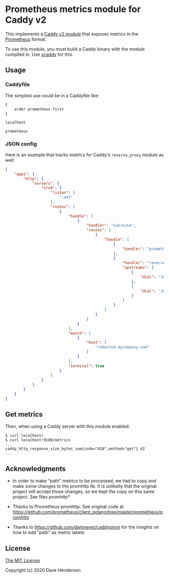 # Prometheus metrics module for Caddy v2

This implements a [Caddy v2 module](https://caddyserver.com/docs/extending-caddy)
that exposes metrics in the [Prometheus](https://prometheus.io/) format.

To use this module, you must build a Caddy binary with the module compiled in. Use [xcaddy](https://github.com/caddyserver/xcaddy#install) for this.

## Usage

### Caddyfile

The simplest use could be in a Caddyfile like:

```
{
    order prometheus first
}

localhost

prometheus
```

### JSON config

Here is an example that tracks metrics for Caddy's `reverse_proxy` module as well:

```json
{
    "apps": {
        "http": {
            "servers": {
                "srv0": {
                    "listen": [
                        ":443"
                    ],
                    "routes": [
                        {
                            "handle": [
                                {
                                    "handler": "subroute",
                                    "routes": [
                                        {
                                            "handle": [
                                                {
                                                    "handler": "prometheus"
                                                },
                                                {
                                                    "handler": "reverse_proxy",
                                                    "upstreams": [
                                                        {
                                                            "dial": "10.0.0.1:80"
                                                        },
                                                        {
                                                            "dial": "10.0.0.2:80"
                                                        }
                                                    ]
                                                }
                                            ]
                                        }
                                    ]
                                }
                            ],
                            "match": [
                                {
                                    "host": [
                                        "redacted.mycompany.com"
                                    ]
                                }
                            ],
                            "terminal": true
                        }
                    ]
                }
            }
        }
    }
}
```

## Get metrics

Then, when using a Caddy server with this module enabled:

```console
$ curl localhost/
$ curl localhost:9180/metrics
...
caddy_http_response_size_bytes_sum{code="418",method="get"} 42
...
```

## Acknowledgments

* In order to make "path" metrics to be processed, we had to copy and make some changes to the promhttp lib. It is unlikelly that the original project will accept those changes, so we kept the copy on this same project. See files promhttp*

* Thanks to Prometheus promhttp. See original code at https://github.com/prometheus/client_golang/tree/master/prometheus/promhttp

* Thanks to https://github.com/damnever/caddyprom for the insights on how to add "path" as metric labels

## License

[The MIT License](http://opensource.org/licenses/MIT)

Copyright (c) 2020 Dave Henderson
